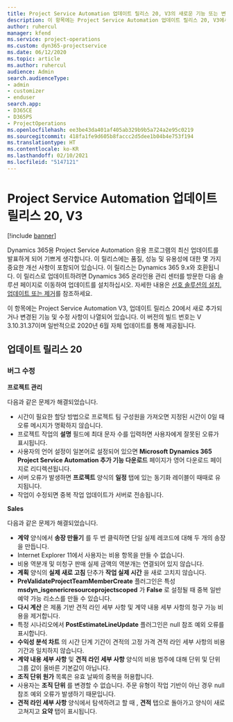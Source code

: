 ```yaml
---
title: Project Service Automation 업데이트 릴리스 20, V3의 새로운 기능 또는 변경된 기능
description: 이 항목에는 Project Service Automation 업데이트 릴리스 20, V3에서 사용할 수 있는 기능 및 수정 사항이 나열되어 있습니다.
author: ruhercul
manager: kfend
ms.service: project-operations
ms.custom: dyn365-projectservice
ms.date: 06/12/2020
ms.topic: article
ms.author: ruhercul
audience: Admin
search.audienceType:
- admin
- customizer
- enduser
search.app:
- D365CE
- D365PS
- ProjectOperations
ms.openlocfilehash: ee3be43da401af405ab329b9b5a724a2e95c0219
ms.sourcegitcommit: 418fa1fe9d605b8faccc2d5dee1b04b4e753f194
ms.translationtype: HT
ms.contentlocale: ko-KR
ms.lasthandoff: 02/10/2021
ms.locfileid: "5147121"
---
```

# <a name="project-service-automation-update-release-20-v3"></a>Project Service Automation 업데이트 릴리스 20, V3

[!include [banner](../includes/psa-now-project-operations.md)]

Dynamics 365용 Project Service Automation 응용 프로그램의 최신 업데이트를 발표하게 되어 기쁘게 생각합니다. 이 릴리스에는 품질, 성능 및 유용성에 대한 몇 가지 중요한 개선 사항이 포함되어 있습니다. 이 릴리스는 Dynamics 365 9.x와 호환됩니다. 이 릴리스로 업데이트하려면 Dynamics 365 온라인용 관리 센터를 방문한 다음 솔루션 페이지로 이동하여 업데이트를 설치하십시오. 자세한 내용은 [선호 솔루션의 설치, 업데이트 또는 제거](https://docs.microsoft.com/power-platform/admin/install-remove-preferred-solution)를 참조하세요.

이 항목에는 Project Service Automation V3, 업데이트 릴리스 20에서 새로 추가되거나 변경된 기능 및 수정 사항이 나열되어 있습니다. 이 버전의 빌드 번호는 V 3.10.31.37이며 일반적으로 2020년 6월 자체 업데이트를 통해 제공됩니다.

## <a name="update-release-20"></a>업데이트 릴리스 20

### <a name="bug-fixes"></a>버그 수정

**프로젝트 관리**

다음과 같은 문제가 해결되었습니다.

- 시간이 필요한 할당 방법으로 프로젝트 팀 구성원을 가져오면 지정된 시간이 0일 때 오류 메시지가 명확하지 않습니다.
- 프로젝트 작업의 **설명** 필드에 최대 문자 수를 입력하면 사용자에게 잘못된 오류가 표시됩니다.
- 사용자의 언어 설정이 일본어로 설정되어 있으면 **Microsoft Dynamics 365 Project Service Automation 추가 기능 다운로드** 페이지가 영어 다운로드 페이지로 리디렉션됩니다.
- 서버 오류가 발생하면 **프로젝트** 양식의 **일정** 탭에 있는 동기화 레이블이 때때로 유지됩니다.
- 작업이 수정되면 중복 작업 업데이트가 서버로 전송됩니다.

**Sales**

다음과 같은 문제가 해결되었습니다.

- **계약** 양식에서 **송장 만들기** 를 두 번 클릭하면 단일 실제 레코드에 대해 두 개의 송장을 만듭니다.
- Internet Explorer 11에서 사용자는 비용 항목을 만들 수 없습니다.
- 비용 역분개 및 미청구 판매 실제 금액의 역분개는 연결되어 있지 않습니다.
- **계획** 양식의 **실제 새로 고침** 단추가 **작업 실제 시간** 을 새로 고치지 않습니다.
- **PreValidateProjectTeamMemberCreate** 플러그인은 특성 **msdyn_isgenericresourceprojectscoped** 가 **False** 로 설정될 때 중복 일반 예약 가능 리소스를 만들 수 있습니다.
- **다시 계산** 은 제품 기반 견적 라인 세부 사항 및 계약 내용 세부 사항의 청구 가능 비용을 제거합니다.
- 특정 시나리오에서 **PostEstimateLineUpdate** 플러그인은 null 참조 예외 오류를 표시합니다.
- **수익성 분석 차트** 의 시간 단계 기간이 견적의 고정 가격 견적 라인 세부 사항의 비용 기간과 일치하지 않습니다.
- **계약 내용 세부 사항** 및 **견적 라인 세부 사항** 양식의 비용 범주에 대해 단위 및 단위 그룹 값이 올바른 기본값이 아닙니다.
- **조직 단위 원가** 목록은 유효 날짜의 중복을 허용합니다.
- 사용자는 **조직 단위** 를 변경할 수 없습니다. 주문 유형이 작업 기반이 아닌 경우 null 참조 예외 오류가 발생하기 때문입니다.
- **견적 라인 세부 사항** 양식에서 탐색하려고 할 때 , **견적** 탭으로 돌아가고 양식이 새로 고쳐지고 **요약** 탭이 표시됩니다.
